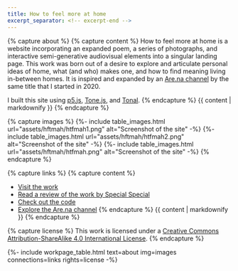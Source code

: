 ```yaml
---
title: How to feel more at home
excerpt_separator: <!-- excerpt-end -->
---
```

{% capture about %}
{% capture content %}
How to feel more at home is a website incorporating an expanded poem, a series of photographs, and interactive semi-generative audiovisual elements into a singular landing page. This work was born out of a desire to explore and articulate personal ideas of home, what (and who) makes one, and how to find meaning living in-between homes. It is inspired and expanded by an [Are.na channel](https://www.are.na/francesco-imola-2o2ng4qooxm/how-to-feel-more-at-home) by the same title that I started in 2020. 

I built this site using [p5.js](https://p5js.org/), [Tone.js](https://tonejs.github.io/), and [Tonal](https://github.com/tonaljs/tonal).
{% endcapture %}
{{ content | markdownify }}
{% endcapture %}

{% capture images %}
{%- include table_images.html url="assets/hftmah/htfmah1.png" alt="Screenshot of the site" -%}
{%- include table_images.html url="assets/hftmah/htfmah2.png" alt="Screenshot of the site" -%}
{%- include table_images.html url="assets/hftmah/htfmah.png" alt="Screenshot of the site" -%}
{% endcapture %}

{% capture links %}
{% capture content %}
- [Visit the work](https://francescoimola.github.io/htfmat/)
- [Read a review of the work by Special Special](https://specialspecial.com/blogs/journal/show-and-tell-25-br-how-to-feel-more-at-home-by-francesco-imola?mc_cid=ddb7142c58&mc_eid=fde6fb5af8)
- [Check out the code](https://github.com/francescoimola/htfmat)
- [Explore the Are.na channel](https://www.are.na/francesco-imola-2o2ng4qooxm/how-to-feel-more-at-home)
{% endcapture %}
{{ content | markdownify }}
{% endcapture %}

{% capture license %}
This work is licensed under a <a rel="license" href="http://creativecommons.org/licenses/by-sa/4.0/" target="_blank" rel="noopener noreferrer">Creative Commons Attribution-ShareAlike 4.0 International License</a>.
{% endcapture %}


{%- include workpage_table.html text=about
img=images connections=links rights=license -%}